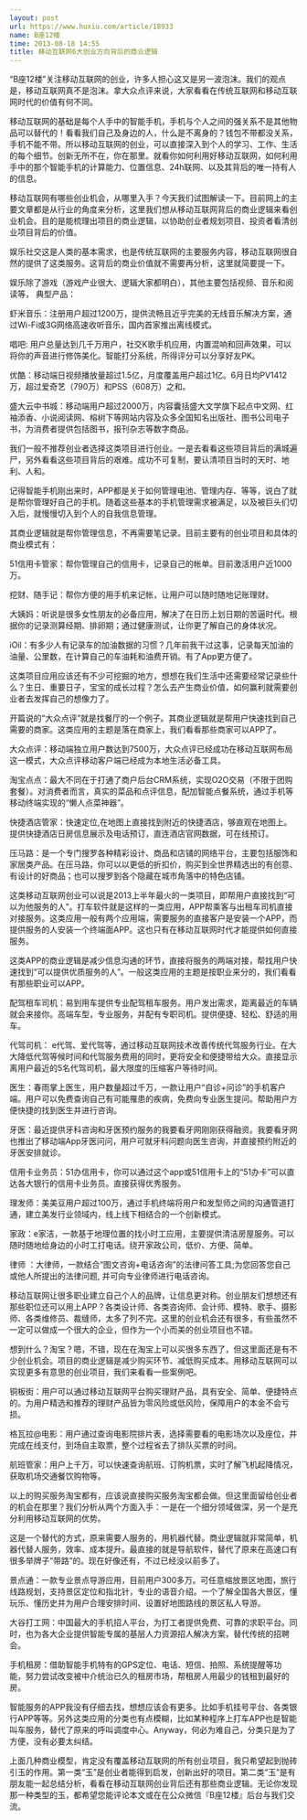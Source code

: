 ```yaml
---
layout: post
url: https://www.huxiu.com/article/18933
name: B座12楼
time: 2013-08-18 14:55
title: 移动互联网6大创业方向背后的商业逻辑
---
```

“B座12楼”关注移动互联网的创业，许多人担心这又是另一波泡沫。我们的观点是，移动互联网真不是泡沫。拿大众点评来说，大家看看在传统互联网和移动互联网时代的价值有何不同。

移动互联网的基础是每个人手中的智能手机，手机与个人之间的强关系不是其他物品可以替代的！看看我们自己及身边的人，什么是不离身的？钱包不带都没关系，手机不能不带。所以移动互联网的创业，可以直接深入到个人的学习、工作、生活的每个细节。创新无所不在，你在那里。就看你如何利用好移动互联网，如何利用手中的那个智能手机的计算能力、位置信息、24h联网、以及其背后的唯一持有人的信息。

移动互联网有哪些创业机会，从哪里入手？今天我们试图解读一下。目前网上的主要文章都是从行业的角度来分析，这里我们想从移动互联网背后的商业逻辑来看创业机会。目的是能梳理出项目的商业逻辑，以协助创业者规划项目、投资者看清创业项目背后的价值。

娱乐社交这是人类的基本需求，也是传统互联网的主要服务内容，移动互联网很自然的提供了这类服务。这背后的商业价值就不需要再分析，这里就简要提一下。

娱乐除了游戏（游戏产业很大、逻辑大家都明白），其他主要包括视频、音乐和阅读等， 典型产品：

虾米音乐：注册用户超过1200万，提供流畅且近乎完美的无线音乐解决方案，通过Wi-Fi或3G网络高速收听音乐，国内首家推出离线模式。

唱吧: 用户总量达到几千万用户，社交K歌手机应用，内置混响和回声效果，可以将你的声音进行修饰美化。智能打分系统，所得评分可以分享好友PK。

优酷：移动端日视频播放量超过1.5亿，月度覆盖用户超过1亿。6月日均PV1412万，超过爱奇艺（790万）和PSS（608万）之和。

盛大云中书城：移动端用户超过2000万，内容囊括盛大文学旗下起点中文网、红袖添香、小说阅读网、榕树下等网站内容及众多全国知名出版社、图书公司电子书，为消费者提供包括图书，报刊杂志等数字商品。

我们一般不推荐创业者选择这类项目进行创业。一是去看看这些项目背后的满城遍尸，另外看看这些项目背后的艰难。成功不可复制，要认清项目当时的天时、地利、人和。

记得智能手机刚出来时，APP都是关于如何管理电池、管理内存、等等，说白了就是帮你管理好自己的手机。随着这些基本的手机管理需求被满足，以及被巨头们切入后，就慢慢切入到个人的自我信息管理。

其商业逻辑就是帮你管理信息，不再需要笔记录。目前主要有的创业项目和具体的商业模式有：

51信用卡管家：帮你管理自己的信用卡，记录自己的帐单。目前激活用户近1000万。

挖财、随手记：帮你方便的用手机来记帐，让用户可以随时随地记账理财。

大姨妈：听说是很多女性朋友的必备应用，解决了在日历上划日期的苦逼时代。根据你的记录测算经期、排卵期；通过健康测试，让你更了解自己的身体状况。

iOil：有多少人有记录车的加油数据的习惯？几年前我干过这事，记录每天加油的油量、公里数，在计算自己的车油耗和油费开销。有了App更方便了。

这类项目应用应该还有不少可挖掘的地方，想想在我们生活中还需要经常记录些什么？生日、重要日子，宝宝的成长过程？怎么去产生商业价值，如何赢利就需要创业者去发挥自己的想像力了。

开篇说的“大众点评”就是找餐厅的一个例子。其商业逻辑就是帮用户快速找到自己需要的商家。这类应用的主题是落在商家上，我们看看那些商家可以APP了。

大众点评：移动端独立用户数达到7500万，大众点评已经成功在移动互联网布局这一模式，大众点评移动客户端已经成为本地生活必备工具。

淘宝点点：最大不同在于打通了商户后台CRM系统，实现O2O交易（不限于团购套餐）。对消费者而言，真实的菜品和点评信息，配加智能点餐系统，通过手机等移动终端实现的“懒人点菜神器”。

快捷酒店管家：快速定位,在地图上直接找到附近的快捷酒店，够直观在地图上。提供快捷酒店日房信息展示及电话预订，直连酒店官网数据，可在线预订。

压马路：是一个专门搜罗各种精彩设计、商品和店铺的网络平台，主要包括服饰和家居类产品。在压马路，你可以以更低的折扣价，购买到全世界精选出的有创意、有设计的好商品；也可以搜罗到各个隐藏在城市角落中的特色店铺。

这类移动互联网创业可以说是2013上半年最火的一类项目，即帮用户直接找到“可以为他服务的人”。打车软件就是这样的一类应用，APP帮乘客与出租车司机直接对接服务。这类应用一般有两个应用端，需要服务的直接客户是安装一个APP，而提供服务的人安装一个终端面APP。这也只有在移动互联网时代才能提供如何直接服务。

这类APP的商业逻辑是减少信息沟通的环节，直接将服务的两端对接，帮找用户快速找到“可以提供优质服务的人”。一般这类应用的主题是按职业来分的，我们看看有那些职业可以APP。

配驾租车司机：易到用车提供专业配驾租车服务。用户发出需求，距离最近的车辆就会来接你。高端车型，专业服务，并配有专职司机。提供便捷、轻松、舒适的用车。

代驾司机： e代驾、爱代驾等，通过移动互联网技术改善传统代驾服务行业。在大大降低代驾等候时间和代驾服务费用的同时，更将安全和便捷带给大众。直接显示离用户最近的5名代驾司机，最大限度的压缩客户等待时间。

医生：春雨掌上医生，用户数量超过千万，一款让用户“自诊+问诊”的手机客户端。用户可以免费查询自己有可能罹患的疾病，免费向专业医生提问。帮助用户方便快捷的找到医生并进行咨询。

牙医：最近提供牙科咨询和牙医预约服务的我要看牙网刚刚获得融资。我要看牙网也推出了移动端App牙医问问，用户可就牙科问题向医生咨询，并直接预约附近的牙医安排就诊。

信用卡业务员：51办信用卡，你可以通过这个app或51信用卡上的“51办卡”可以直达各大银行的信用卡业务员。直接获得优秀服务。

理发师：美美豆用户超过100万，通过手机终端将用户和发型师之间的沟通管道打通，建立美发行业领域内，线上线下相结合的一个创新模式。

家政：e家洁，一款基于地理位置的找小时工应用，主要提供清洁房屋服务。可以随时随地给身边的小时工打电话。绕开家政公司，低价、方便、简单。

律师 ：大律师，一款结合“图文咨询+电话咨询”的法律问答工具;为您回答您自己或他人所提出的法律问题, 并可向专业律师进行电话咨询。

移动互联网让很多职业建立自己个人的品牌，让信息更对称。创业朋友们想想还有那些职位还可以用上APP？各类设计师、各类咨询师、会计师、模特、歌手、摄影师、各类维修员、裁缝师，太多了列不完。这里的创业机会还有很多，有些虽然不一定可以做成一个很大的企业，但作为一个小而美的创业项目也不错。

想到什么？淘宝？嗯，不错，现在在淘宝上可以买很多东西了，但这里面还是有不少创业机会。项目的商业逻辑是减少购买环节、减低购买成本。用移动互联网可以实现更多有意思的创业项目，我们来看看一些案例吧。

铜板街：用户可以通过移动互联网平台购买理财产品，具有安全、简单、便捷特点的。为用户精选和推荐的理财产品皆为零风险或低风险，保障用户的本金不会亏损。

格瓦拉@电影：用户通过查询电影院排片表，选择需要看的电影场次以及座位，并完成在线支付，到场自主取票，整个过程省去了排队买票的时间。

航班管家：用户上千万，可以快速查询航班、订购机票，实时了解飞机起降情况，获取机场交通餐饮购物等。

以上的购买服务淘宝都有，应该说直接购买服务淘宝都会做。但这里面留给创业者的机会在那里？我们分析从两个方面入手：一是在一个细分领域做深，另一个是充分利用移动互联网的优势。

这是一个替代的方式，原来需要人服务的，用机器代替。商业逻辑就非常简单，机器代替人服务，效率、成本提升。最直接的就是导航软件，替代了原来在高速口有很多举牌子“带路”的。现在好像还有，不过已经没以前多了。

景点通：一款专业景点导游应用，目前用户300多万。可任意缩放景区地图，旅行线路规划，支持景区定位和指北针，专业的语音介绍。一个了解全国各大景区，懂玩乐、懂历史并为用户合理安排时间、设置好地图路线的景区私人导游。

大谷打工网：中国最大的手机招人平台，为打工者提供免费、可靠的求职平台。同时，也为各大企业提供智能专属的基层人力资源招人解决方案，替代传统的招聘会。

手机租房：借助智能手机特有的GPS定位、电话、短信、拍照、系统提醒等功能，努力尝试改变被中介统治已久的租房市场，帮租房人用最少的钱租到最好的房。

智能服务的APP我没有仔细去找，想想应该会有更多。比如手机挂号平台、各类银行APP等等。另外这类应用的分类也有点模糊，比如某种程序上打车APP也是智能叫车服务，替代了原来的呼叫调度中心。Anyway，何必为难自己，分类只是为了方便，没有必要太纠结。

上面几种商业模型，肯定没有覆盖移动互联网的所有创业项目，我只希望起到抛砖引玉的作用。第一类“玉”是创业者能得到启发，创新出好的项目。第二类“玉”是有朋友能一起总结分析，看看在移动互联网创业背后还有那些商业逻辑。无论你发现那一种类型的玉，都希望您能评论本文或在在公众微信『B座12楼』后台与我们交流。

